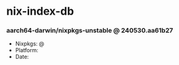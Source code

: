 # nix-index-db
### aarch64-darwin/nixpkgs-unstable @ 240530.aa61b27
- Nixpkgs: @[](https://github.com/NixOS/nixpkgs/commit/aa61b27554a5fc282758bf0324781e3464ef2cde)
- Platform: 
- Date: 
